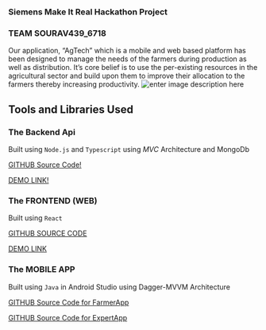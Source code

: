 


### Siemens Make It Real Hackathon Project 

### TEAM SOURAV439_6718

Our application, “AgTech” which is a mobile and web based platform       has been designed to manage the needs of the farmers during       production as well as distribution. It’s core belief is to use the       per-existing resources in the agricultural sector and build upon them    to improve their allocation to the farmers thereby increasing       productivity.
![enter image description here](https://lh3.googleusercontent.com/RuRhpeHiX8KgRqjUfUi8gAbupVQ6A9L6USgnCF6UfwDKCRTagEj7p-y4CiEECSZLvkwoi321G_8h)


## Tools and Libraries Used

###  The Backend Api

Built using `Node.js` and `Typescript` using  *MVC* Architecture and MongoDb

[GITHUB Source Code!](https://github.com/10XMairing/SiemensAgtech.git)

[DEMO LINK!](http://agtech.xydev.io/)



### The FRONTEND (WEB)

Built using `React`

[GITHUB SOURCE CODE](https://github.com/ranitnathRN8/agtechreact)

[DEMO LINK](http://agtechsiemens.surge.sh/)



### The MOBILE APP

Built using `Java` in Android Studio using Dagger-MVVM Architecture  

[GITHUB Source Code for FarmerApp](https://github.com/10XMairing/Hackathon)

[GITHUB Source Code for ExpertApp](https://github.com/10XMairing/SiemensExperts)

